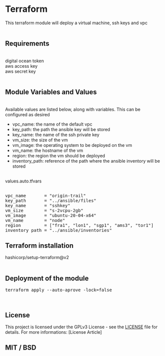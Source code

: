 # Terraform
This terraform module will deploy a virtual machine, ssh keys and vpc <br/>
<br/>

## Requirements
<br/>
digital ocean token<br/>
aws access key<br/>
aws secret key<br/>
<br/>

## Module Variables and Values
<br/>
Available values are listed below, along with variables. This can be configured as desired <br/>

* vpc_name: the name of the default vpc<br/>
* key_path: the path the ansible key will be stored<br/>
* key_name: the name of the ssh private key<br/>
* vm_size: the size of the vm<br/>
* vm_image: the operating system to be deployed on the vm<br/>
* vm_name: the hostname of the vm<br/>
* region: the region the vm should be deployed<br/>
* inventory_path: reference of the path where the ansible inventory will be stored<br/>
<br/>
values.auto.tfvars<br/>
<br/>
<pre>
vpc_name       = "origin-trail"
key_path       = "../ansible/files"
key_name       = "sshkey"
vm_size        = "s-2vcpu-2gb"
vm_image       = "ubuntu-20-04-x64"
vm_name        = "node"
region         = ["fra1", "lon1", "sgp1", "ams3", "tor1"]
inventory_path = "../ansible/inventories"
</pre>

## Terraform installation
hashicorp/setup-terraform@v2<br/>
<br/>

## Deployment of the module
<pre>
terraform apply --auto-aprove -lock=false
</pre>
<br/>

## License
This project is licensed under the GPLv3 License - see the [LICENSE](LICENSE.md) file for details. For more informations: [License Article]

## MIT / BSD
